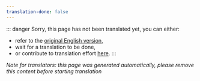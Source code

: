 ```yaml
---
translation-done: false
---
```

::: danger
Sorry, this page has not been translated yet, you can either:
- refer to the [original English version](<..\..\mapping\mapping-credits.md>),
- wait for a translation to be done,
- or contribute to translation effort [here](https://github.com/bsmg/wiki).
:::

_Note for translators: this page was generated automatically, please remove this content before starting translation_

